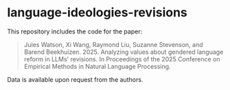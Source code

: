 # language-ideologies-revisions

This repository includes the code for the paper: 

> Jules Watson, Xi Wang, Raymond Liu, Suzanne Stevenson, and Barend Beekhuizen. 2025. Analyzing values about gendered language reform in LLMs' revisions. In Proceedings of the 2025 Conference on Empirical Methods in Natural Language Processing.

Data is available upon request from the authors.